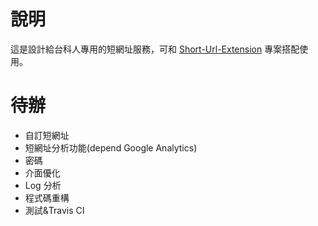 # 說明

這是設計給台科人專用的短網址服務，可和 [Short-Url-Extension](https://github.com/linroex/Short-Url-Extension) 專案搭配使用。

# 待辦

- 自訂短網址
- 短網址分析功能(depend Google Analytics)
- 密碼
- 介面優化
- Log 分析
- 程式碼重構
- 測試&Travis CI